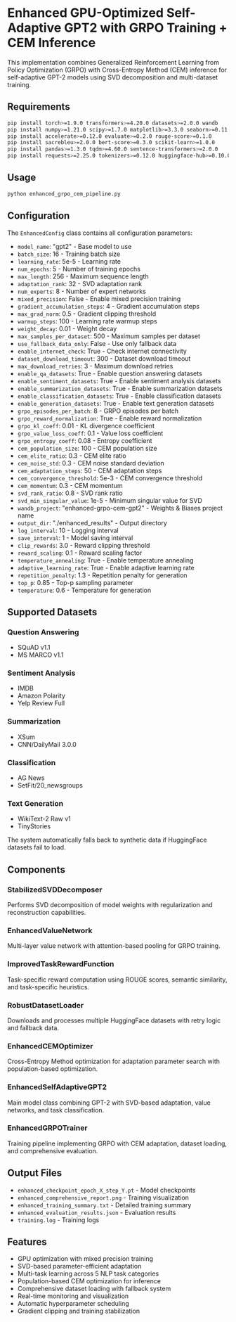 # Enhanced GPU-Optimized Self-Adaptive GPT2 with GRPO Training + CEM Inference

This implementation combines Generalized Reinforcement Learning from Policy Optimization (GRPO) with Cross-Entropy Method (CEM) inference for self-adaptive GPT-2 models using SVD decomposition and multi-dataset training.

## Requirements

```bash
pip install torch>=1.9.0 transformers>=4.20.0 datasets>=2.0.0 wandb
pip install numpy>=1.21.0 scipy>=1.7.0 matplotlib>=3.3.0 seaborn>=0.11.0
pip install accelerate>=0.12.0 evaluate>=0.2.0 rouge-score>=0.1.0
pip install sacrebleu>=2.0.0 bert-score>=0.3.0 scikit-learn>=1.0.0
pip install pandas>=1.3.0 tqdm>=4.60.0 sentence-transformers>=2.0.0
pip install requests>=2.25.0 tokenizers>=0.12.0 huggingface-hub>=0.10.0
```

## Usage

```python
python enhanced_grpo_cem_pipeline.py
```

## Configuration

The `EnhancedConfig` class contains all configuration parameters:

- `model_name`: "gpt2" - Base model to use
- `batch_size`: 16 - Training batch size
- `learning_rate`: 5e-5 - Learning rate
- `num_epochs`: 5 - Number of training epochs
- `max_length`: 256 - Maximum sequence length
- `adaptation_rank`: 32 - SVD adaptation rank
- `num_experts`: 8 - Number of expert networks
- `mixed_precision`: False - Enable mixed precision training
- `gradient_accumulation_steps`: 4 - Gradient accumulation steps
- `max_grad_norm`: 0.5 - Gradient clipping threshold
- `warmup_steps`: 100 - Learning rate warmup steps
- `weight_decay`: 0.01 - Weight decay
- `max_samples_per_dataset`: 500 - Maximum samples per dataset
- `use_fallback_data_only`: False - Use only fallback data
- `enable_internet_check`: True - Check internet connectivity
- `dataset_download_timeout`: 300 - Dataset download timeout
- `max_download_retries`: 3 - Maximum download retries
- `enable_qa_datasets`: True - Enable question answering datasets
- `enable_sentiment_datasets`: True - Enable sentiment analysis datasets
- `enable_summarization_datasets`: True - Enable summarization datasets
- `enable_classification_datasets`: True - Enable classification datasets
- `enable_generation_datasets`: True - Enable text generation datasets
- `grpo_episodes_per_batch`: 8 - GRPO episodes per batch
- `grpo_reward_normalization`: True - Enable reward normalization
- `grpo_kl_coeff`: 0.01 - KL divergence coefficient
- `grpo_value_loss_coeff`: 0.1 - Value loss coefficient
- `grpo_entropy_coeff`: 0.08 - Entropy coefficient
- `cem_population_size`: 100 - CEM population size
- `cem_elite_ratio`: 0.3 - CEM elite ratio
- `cem_noise_std`: 0.3 - CEM noise standard deviation
- `cem_adaptation_steps`: 50 - CEM adaptation steps
- `cem_convergence_threshold`: 5e-3 - CEM convergence threshold
- `cem_momentum`: 0.3 - CEM momentum
- `svd_rank_ratio`: 0.8 - SVD rank ratio
- `svd_min_singular_value`: 1e-5 - Minimum singular value for SVD
- `wandb_project`: "enhanced-grpo-cem-gpt2" - Weights & Biases project name
- `output_dir`: "./enhanced_results" - Output directory
- `log_interval`: 10 - Logging interval
- `save_interval`: 1 - Model saving interval
- `clip_rewards`: 3.0 - Reward clipping threshold
- `reward_scaling`: 0.1 - Reward scaling factor
- `temperature_annealing`: True - Enable temperature annealing
- `adaptive_learning_rate`: True - Enable adaptive learning rate
- `repetition_penalty`: 1.3 - Repetition penalty for generation
- `top_p`: 0.85 - Top-p sampling parameter
- `temperature`: 0.6 - Temperature for generation

## Supported Datasets

### Question Answering
- SQuAD v1.1
- MS MARCO v1.1

### Sentiment Analysis
- IMDB
- Amazon Polarity
- Yelp Review Full

### Summarization
- XSum
- CNN/DailyMail 3.0.0

### Classification
- AG News
- SetFit/20_newsgroups

### Text Generation
- WikiText-2 Raw v1
- TinyStories

The system automatically falls back to synthetic data if HuggingFace datasets fail to load.

## Components

### StabilizedSVDDecomposer
Performs SVD decomposition of model weights with regularization and reconstruction capabilities.

### EnhancedValueNetwork
Multi-layer value network with attention-based pooling for GRPO training.

### ImprovedTaskRewardFunction
Task-specific reward computation using ROUGE scores, semantic similarity, and task-specific heuristics.

### RobustDatasetLoader
Downloads and processes multiple HuggingFace datasets with retry logic and fallback data.

### EnhancedCEMOptimizer
Cross-Entropy Method optimization for adaptation parameter search with population-based optimization.

### EnhancedSelfAdaptiveGPT2
Main model class combining GPT-2 with SVD-based adaptation, value networks, and task classification.

### EnhancedGRPOTrainer
Training pipeline implementing GRPO with CEM adaptation, dataset loading, and comprehensive evaluation.

## Output Files

- `enhanced_checkpoint_epoch_X_step_Y.pt` - Model checkpoints
- `enhanced_comprehensive_report.png` - Training visualization
- `enhanced_training_summary.txt` - Detailed training summary
- `enhanced_evaluation_results.json` - Evaluation results
- `training.log` - Training logs

## Features

- GPU optimization with mixed precision training
- SVD-based parameter-efficient adaptation
- Multi-task learning across 5 NLP task categories
- Population-based CEM optimization for inference
- Comprehensive dataset loading with fallback system
- Real-time monitoring and visualization
- Automatic hyperparameter scheduling
- Gradient clipping and training stabilization
